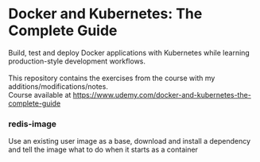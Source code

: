 # Docker and Kubernetes: The Complete Guide

Build, test and deploy Docker applications with Kubernetes while learning production-style development workflows.
<BR><BR>
This repository contains the exercises from the course with my additions/modifications/notes. <BR>
Course available at https://www.udemy.com/docker-and-kubernetes-the-complete-guide

### redis-image
Use an existing user image as a base, download and install a dependency and tell the image what to do when it starts as a container

